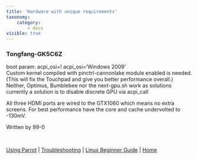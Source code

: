 ```yaml
---
title: 'Hardware with unique requirements'
taxonomy:
    category:
        - docs
visible: true
---
```

### Tongfang-GK5C6Z

boot param: acpi_osi=! acpi_osi=‘Windows 2009’   
Custom kernel compiled with pinctrl-cannonlake module enabled is needed.    
(This will fix the Touchpad and give you better performance overall.)    
Neither, Optimus, Bumblebee nor the next-gpu.sh work as solutions currently a solution is to disable discrete GPU via acpi_call    

 All three HDMI ports are wired to the GTX1060 which means no extra screens. For best performance  have the core and cache undervolted to -130mV.    
    
 Written by 99-0    

&nbsp;

[Using Parrot](https://www.parrotsec.org/docs/info/start/) | [Troubleshooting](https://www.parrotsec.org/docs/trbl/start/) | [Linux Beginner Guide](https://www.parrotsec.org/docs/library/lbg-basics/) | [Home](https://www.parrotsec.org/docs/)